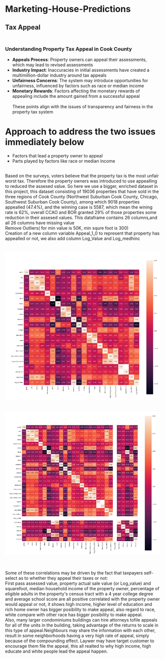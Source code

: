 # Marketing-House-Predictions 
## Tax Appeal<br><br>
### Understanding Property Tax Appeal in Cook County<br>
* **Appeals Process**: Property owners can appeal their assessments, which may lead to revised assessments<br>
* **Industry Impact**: Inaccuracies in initial assessments have created a multimillion-dollar industry around tax appeals<br>
* **Unfairness Concerns**: The system may introduce opportunities for unfairness, influenced by factors such as race or median income<br>
* **Monetary Rewards**: Factors affecting the monetary rewards of appealing include the amount gained from a successful appeal<br><br>
These points align with the issues of transparency and fairness in the property tax system<br>

# Approach to address the two issues immediately below
* Factors that lead a property owner to appeal<br>
* Parts played by factors like race or median income<br><br>

Based on the surveys, voters believe that the property tax is the most unfair worst tax. Therefore the property owners was introduced to use appealling to reduced the assesed value. So here we use a bigger, enriched dataset in this project, this dataset consisting of 19036 properties that have sold in the three regions of Cook County (Northwest Suburban Cook County, Chicago, Southwest Suburban Cook County), among which 9018 properties appealled (47.4%), and the winning case is 5587, which mean the wining rate is 62%, overall CCAO and BOR granted 29% of those properties some reduction in their assesed values.
This dataframe contains 26 columns,and all 26 columns have missing value<br>
Remove Outliers( for min value is 50K, min squre foot is 300)<br>
Creation of a new column variable Appeal_1_0 to represent that property has appealled or not, we also add column Log_Value and Log_medhinc<br><br><br>
![HeatMap01](./pictures/FirstHeatMap.png "HeatMap01")<br><br><br>
![HeatMap02'](./pictures/SecondHeatMap.png "HeatMap2")<br><br><br>

Some of these correlations may be driven by the fact that taxpayers self-select as to whether they appeal their taxes or not:<br>
First pass assessed value, property actual sale value (or Log_value) and squarefoot, median household income of the property owner, percentage of eligible adults in the property's census tract with a 4 year college degree and average school score are all positive correlated with the property owner would appeal or not, it shows high income, higher level of education and rich home owner has bigger posibility to make appeal, also regard to race,  white compare with other race has bigger posibility to make appeal.<br>
Also, many larger condominiums buildings can hire attorneys tofile appeals for all of the units in the building, taking advantage of the returns to scale in this type of appeal.Neighbours may share the information with each other, result in some neighborhoods having a very high rate of appeal, simply because of the compounding effect. Laywer may have target customer to encourage them file the appeal, this all realted to why high income, high educate and white people lead the appeal happen.<br>